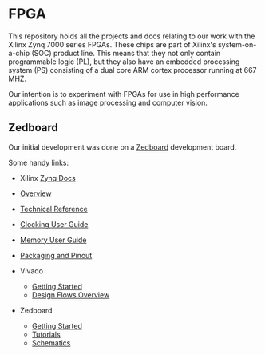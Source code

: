 FPGA
====

This repository holds all the projects and docs relating to our work with the Xilinx Zynq 7000 series FPGAs.  These chips are part of Xilinx's system-on-a-chip (SOC) product line.  This means that they not only contain programmable logic (PL), but they also have an embedded processing system (PS) consisting of a dual core ARM cortex processor running at 667 MHZ.

Our intention is to experiment with FPGAs for use in high performance applications such as image processing and computer vision.

Zedboard
--------

Our initial development was done on a [Zedboard](http://www.zedboard.org/product/zedboard) development board.

Some handy links:

*  Xilinx [Zynq Docs](http://www.xilinx.com/support/index.html/content/xilinx/en/supportNav/silicon_devices/soc/zynq-7000.html)
  *  [Overview](http://www.xilinx.com/support/documentation/data_sheets/ds190-Zynq-7000-Overview.pdf)
  *  [Technical Reference](http://www.xilinx.com/support/documentation/user_guides/ug585-Zynq-7000-TRM.pdf)
  *  [Clocking User Guide](http://www.xilinx.com/support/documentation/user_guides/ug472_7Series_Clocking.pdf)
  *  [Memory User Guide](http://www.xilinx.com/support/documentation/user_guides/ug473_7Series_Memory_Resources.pdf)
  *  [Packaging and Pinout](http://www.xilinx.com/support/documentation/user_guides/ug865-Zynq-7000-Pkg-Pinout.pdf)
  
* Vivado
  * [Getting Started](http://www.xilinx.com/support/documentation/sw_manuals/xilinx2013_2/ug910-vivado-getting-started.pdf)
  * [Design Flows Overview](http://www.xilinx.com/support/documentation/sw_manuals/xilinx2013_2/ug888-vivado-design-flows-overview-tutorial.pdf)
  
* Zedboard
  * [Getting Started](http://www.zedboard.org/sites/default/files/documentations/GS-AES-Z7EV-7Z020-G-14.1-V6%5B1%5D.pdf)
  * [Tutorials](http://zedboard.org/design/1521/11)
  * [Schematics](http://www.zedboard.org/sites/default/files/documentations/ZedBoard_RevD.2_Schematic_130516.pdf)
